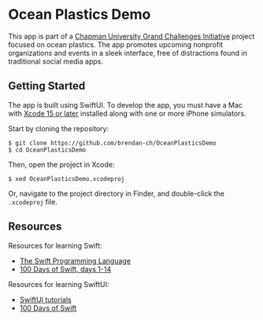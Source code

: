 # Ocean Plastics Demo

This app is part of a [Chapman University Grand Challenges Initiative](https://www.chapman.edu/about/our-home/keck-center/gci/index.aspx) project
focused on ocean plastics. The app promotes upcoming nonprofit organizations and events in a sleek interface,
free of distractions found in traditional social media apps.

## Getting Started

The app is built using SwiftUI. To develop the app, you must have a Mac with [Xcode 15 or later](https://developer.apple.com/xcode) installed
along with one or more iPhone simulators.

Start by cloning the repository:

```
$ git clone https://github.com/brendan-ch/OceanPlasticsDemo
$ cd OceanPlasticsDemo
```

Then, open the project in Xcode:

```
$ xed OceanPlasticsDemo.xcodeproj
```

Or, navigate to the project directory in Finder, and double-click the `.xcodeproj` file.

## Resources

Resources for learning Swift:
- [The Swift Programming Language](https://docs.swift.org/swift-book/documentation/the-swift-programming-language/aboutswift)
- [100 Days of Swift, days 1-14](https://www.hackingwithswift.com/100/swiftui)

Resources for learning SwiftUI:
- [SwiftUI tutorials](https://developer.apple.com/tutorials/swiftui)
- [100 Days of Swift](https://www.hackingwithswift.com/100/swiftui)
